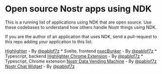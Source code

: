 # Open source Nostr apps using NDK

This is a running list of applications using NDK that are open source. Use these codebases to understand
how others handle Nostr things using NDK.

If you are the author of an application that uses NDK, send a pull-request to this repo adding your application
to this list.

[Highlighter](https://github.com/kind-0/highlighter) - By [@pablof7z](https://nostr.com/npub1l2vyh47mk2p0qlsku7hg0vn29faehy9hy34ygaclpn66ukqp3afqutajft)
    * Svelte, frontend
[nsecBunker](https://github.com/kind-0/nsecbunkerd) - By [@pablof7z](https://nostr.com/npub1l2vyh47mk2p0qlsku7hg0vn29faehy9hy34ygaclpn66ukqp3afqutajft)
    * Typescript, backend
[Highlighter Chrome Extension](https://github.com/pablof7z/highlighter-chrome-extension/) - By [@pablof7z](https://nostr.com/npub1l2vyh47mk2p0qlsku7hg0vn29faehy9hy34ygaclpn66ukqp3afqutajft)
    * Typescript, Chrome extension
[Nostr Data Vending Machine](https://github.com/pablof7z/nostr-data-vending-machine) - By [@pablof7z](https://nostr.com/npub1l2vyh47mk2p0qlsku7hg0vn29faehy9hy34ygaclpn66ukqp3afqutajft)
[Nostr Chat Widget](https://github.com/pablof7z/nostr-chat-widget) - By [@pablof7z](https://nostr.com/npub1l2vyh47mk2p0qlsku7hg0vn29faehy9hy34ygaclpn66ukqp3afqutajft)
